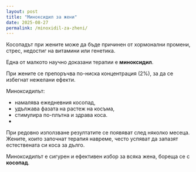 ```yaml
---
layout: post
title: "Миноксидил за жени"
date: 2025-08-27
permalink: /minoxidil-za-zheni/
---
```


Косопадът при жените може да бъде причинен от хормонални промени, стрес, недостиг на витамини или генетика. 

Една от малкото научно доказани терапии е **миноксидил**.

При жените се препоръчва по-ниска концентрация (2%), за да се избегнат нежелани ефекти. 

Миноксидилът:
- намалява ежедневния косопад,
- удължава фазата на растеж на косъма,
- стимулира по-плътна и здрава коса.
- 
При редовно използване резултатите се появяват след няколко месеца. Жените, които започнат терапия навреме, често успяват да запазят естествената си коса за дълго.

Миноксидилът е сигурен и ефективен избор за всяка жена, бореща се с **косопад**.
